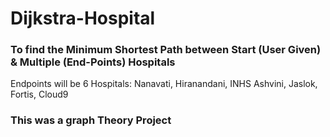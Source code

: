 # Dijkstra-Hospital
### To find the Minimum Shortest Path between Start (User Given) & Multiple (End-Points) Hospitals

Endpoints will be 6 Hospitals: Nanavati, Hiranandani, INHS Ashvini, Jaslok, Fortis, Cloud9 

### This was a graph Theory Project
